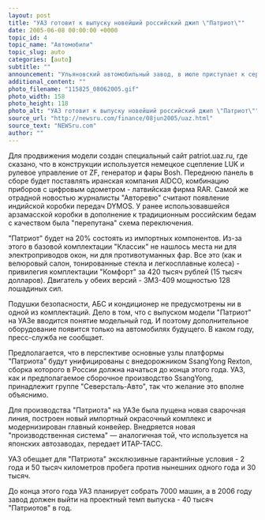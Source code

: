 ```yaml
---
layout: post
title: "УАЗ готовит к выпуску новейший российский джип \"Патриот\""
date: 2005-06-08 00:00:00 +0000
topic_id: 4
topic_name: "Автомобили"
topic_slug: auto
categories: [auto]
subtitle: ""
announcement: "Ульяновский автомобильный завод, в июле приступает к серийному выпуску новейшего российского внедорожника \"Патриот\". Конвейер автозавода в начале июня был остановлен специально для подготовки к серийному выпуску этого автомобиля. Новизна заключается в основном в применении зарубежных комплектующих, которые подняли цену на \"Патриот\" до 13,8 тысяч долларов (385 тысяч рублей) в минимальной комплектации."
additional_content: ""
photo_filename: "115825_08062005.gif"
photo_width: 158
photo_height: 118
photo_alt: "УАЗ готовит к выпуску новейший российский джип \"Патриот\""
source_url: "http://newsru.com/finance/08jun2005/uaz.html"
source_text: "NEWSru.com"
author: ""
---
```

Для продвижения модели создан специальный сайт patriot.uaz.ru, где сказано, что в конструкции используется немецкое сцепление LUK и рулевое управление от ZF, генератор и фары Bosh. Переднюю панель в сборе будет поставлять иранская компания AIDCO, комбинацию приборов с цифровым одометром - латвийская фирма RAR. Самой же отрадной новостью журналисты "Авторевю" считают появление индийской коробки передач DYMOS. У ранее использовавшейся арзамасской коробки в дополнение к традиционным российским бедам с качеством была "перепутана" схема переключения.

"Патриот" будет на 20% состоять из импортных компонентов. Из-за этого в базовой комплектации "Классик" не нашлось места ни для электроприводов окон, ни для противотуманных фар. Все это (как и велюровый салон, тонированные стекла и легкосплавные колеса) - привилегия комплектации "Комфорт" за 420 тысяч рублей (15 тысяч долларов). Двигатель у обеих версий - ЗМЗ-409 мощностью 128 лошадиных сил.

Подушки безопасности, АБС и кондиционер не предусмотрены ни в одной из комплектаций. Дело в том, что с выпуском модели "Патриот" на УАЗе вводится понятие модельный год. И поэтому дополнительное оборудование появится только на автомобилях будущего. В каком году, пресс-служба не сообщает.

Предполагается, что в перспективе основные узлы платформы "Патриота" будут унифицированы с внедорожником SsangYong Rexton, сборка которого в России должна начаться до конца этого года. УАЗ, как и предполагаемое сборочное производство SsangYong, принадлежит группе "Северсталь-Авто", так что желание это вполне объяснимо.

Для производства "Патриота" на УАЗе была пущена новая сварочная линия, построен новый импортный окрасочный комплекс и модернизирован главный конвейер. Внедряется новая "производственная система" &mdash; аналогичная той, что используется на японских автозаводах, передает ИТАР-ТАСС.

УАЗ обещает для "Патриота" эксклюзивные гарантийные условия - 2 года и 50 тысяч километров пробега против нынешних одного года и 30 тысяч.

До конца этого года УАЗ планирует собрать 7000 машин, а в 2006 году завод должен выйти на проектный темп выпуска - 40 тысяч "Патриотов" в год.
